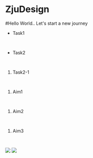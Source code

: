 # ZjuDesign
#Hello World.. Let's start a new journey
<ul><li>Task1</li></ul><br>
<ul><li>Task2</li></ul><br>
<ol><li>Task2-1</li></ol><br>
<ol><li>Aim1</li></ol><br>
<ol><li>Aim2</li></ol><br>
<ol><li>Aim3</li></ol><br>

![](https://tse4-mm.cn.bing.net/th/id/OIP-C.Zqvu-nRxN5199Uy0qJ2mMAHaDb?pid=ImgDet&rs=1)
![](https://www.securitynewspaper.com/snews-up/2019/10/Icons_CTF.png)
 
